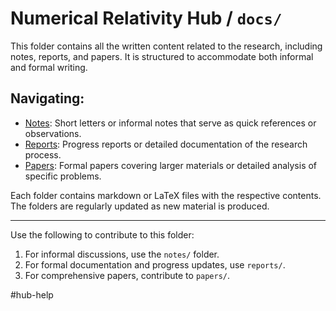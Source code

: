 # Numerical Relativity Hub / `docs/`

This folder contains all the written content related to the research, including notes, reports, and papers. It is structured to accommodate both informal and formal writing.

## Navigating:
- [Notes](./notes): Short letters or informal notes that serve as quick references or observations.
- [Reports](./reports): Progress reports or detailed documentation of the research process.
- [Papers](./papers): Formal papers covering larger materials or detailed analysis of specific problems.

Each folder contains markdown or LaTeX files with the respective contents. The folders are regularly updated as new material is produced.

---
Use the following to contribute to this folder:
1. For informal discussions, use the `notes/` folder.
2. For formal documentation and progress updates, use `reports/`.
3. For comprehensive papers, contribute to `papers/`.

#hub-help